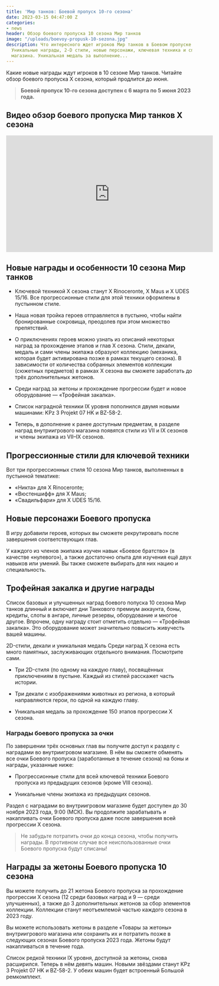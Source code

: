 ```yaml
---
title: 'Мир танков: Боевой пропуск 10-го сезона'
date: 2023-03-15 04:47:00 Z
categories:
- news
header: Обзор боевого пропуска 10 сезона Мир танков
image: "/uploads/boevoy-propusk-10-sezona.jpg"
description: Что интересного ждет игроков Мир танков в Боевом пропуске 10-го сезона.
  Уникальные награды, 2-D стили, новые персонажи, ключевая техника и специальные предложения
  магазина. Уникальная медаль за выполнение...
---
```


Какие новые награды ждут игроков в 10 сезоне Мир танков. Читайте обзор боевого пропуска X сезона, который продлится до июня.

> **Боевой пропуск 10-го сезона доступен с 6 марта по 5 июня 2023 года.**

## Видео обзор боевого пропуска Мир танков X сезона

<div class="vyt"><iframe width="560" height="315" src="https://www.youtube.com/embed/Y6I6HfvnavQ" title="YouTube video player" frameborder="0" allow="accelerometer; autoplay; clipboard-write; encrypted-media; gyroscope; picture-in-picture; web-share" allowfullscreen></iframe></div>

## Новые награды и особенности 10 сезона Мир танков

* Ключевой техникой X сезона станут X Rinoceronte, X Maus и X UDES 15/16. Все прогрессионные стили для этой техники оформлены в пустынном стиле.

* Наша новая тройка героев отправляется в пустыню, чтобы найти бронированные сокровища, преодолев при этом множество препятствий.

* О приключениях героев можно узнать из описаний некоторых наград за прохождение этапов и глав X сезона. Стили, декали, медаль и сами члены экипажа образуют коллекцию (механика, которая будет активирована позже в рамках текущего сезона). В зависимости от количества собранных элементов коллекции (сюжетных предметов) в рамках X сезона вы сможете заработать до трёх дополнительных жетонов.

* Среди наград за жетоны и прохождение прогрессии будет и новое оборудование — «Трофейная закалка».

* Список наградной техники IX уровня пополнился двумя новыми машинами: KPz 3 Projekt 07 HK и BZ-58-2.

* Теперь, в дополнение к ранее доступным предметам, в разделе наград внутриигрового магазина появятся стили из VII и IX сезонов и члены экипажа из VII–IX сезонов.

## Прогрессионные стили для ключевой техники

Вот три прогрессионных стиля 10 сезона Мир танков, выполненных в пустынной тематике:

* «Никта» для X Rinoceronte;
* «Вюстеншифф» для X Maus;
* «Свадильфари» для X UDES 15/16.

## Новые персонажи Боевого пропуска

В игру добавили героев, которых вы сможете рекрутировать после завершения соответствующих глав.

У каждого из членов экипажа изучен навык «Боевое братство» (в качестве «нулевого»), а также достаточно опыта для изучения ещё двух навыков или умений. Вы также сможете выбирать для них нацию и специальность.

## Трофейная закалка и другие награды

Список базовых и улучшенных наград боевого попуска 10 сезона Мир танков длинный и включает дни Танкового премиум аккаунта, боны, кредиты, слоты в ангаре, личные резервы, оборудование и многое другое. Впрочем, одну награду стоит отметить отдельно — «Трофейная закалка». Это оборудование может значительно повысить живучесть вашей машины. 

2D-стили, декали и уникальная медаль
Среди наград X сезона есть много памятных, заслуживающих отдельного внимания. Посмотрите сами.

* Три 2D-стиля (по одному на каждую главу), посвящённых приключениям в пустыне. Каждый из стилей расскажет часть истории.

* Три декали с изображениями животных из региона, в который направляются герои, по одной на каждую главу.

* Уникальная медаль за прохождение 150 этапов прогрессии X сезона.

### Награды боевого пропуска за очки

По завершении трёх основных глав вы получите доступ к разделу с наградами во внутриигровом магазине. В нём вы сможете обменять все очки Боевого пропуска (заработанные в течение сезона) на боны и награды, указанные ниже:

* Прогрессионные стили для всей ключевой техники Боевого пропуска из предыдущих сезонов (кроме VIII сезона).

* Уникальные члены экипажа из предыдущих сезонов.

Раздел с наградами во внутриигровом магазине будет доступен до 30 ноября 2023 года, 9:00 (МСК). Вы продолжите зарабатывать и накапливать очки Боевого пропуска даже после завершения всей прогрессии X сезона.

> Не забудьте потратить очки до конца сезона, чтобы получить награды. В противном случае все неиспользованные очки Боевого пропуска будут списаны!

## Награды за жетоны Боевого пропуска 10 сезона

Вы можете получить до 21 жетона Боевого пропуска за прохождение прогрессии X сезона (12 среди базовых наград и 9 — среди улучшенных), а также до 3 дополнительных жетонов за сбор элементов коллекции. Коллекции станут неотъемлемой частью каждого сезона в 2023 году.

Вы можете использовать жетоны в разделе «Товары за жетоны» внутриигрового магазина или сохранить их и потратить позже в следующих сезонах Боевого пропуска 2023 года. Жетоны будут накапливаться в течение года.

Список редкой техники IX уровня, доступной за жетоны, снова расширился. Теперь в нём девять машин. Новыми звёздами станут KPz 3 Projekt 07 HK и BZ-58-2. У обеих машин будет встроенный Большой ремкомплект.